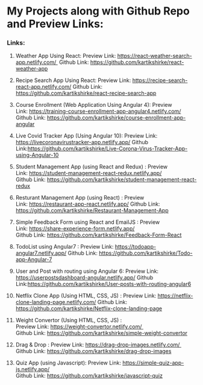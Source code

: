 # My Projects along with Github Repo and Preview Links:
### Links:

 1) Weather App Using React:
    Preview Link: https://react-weather-search-app.netlify.com/  
    Github Link: https://github.com/kartikshirke/react-weather-app
 
 2) Recipe Search App Using React: 
    Preview Link: https://recipe-search-react-app.netlify.com/ 
    Github Link: https://github.com/kartikshirke/react-recipe-search-app
 
 3) Course Enrollment (Web Application Using Angular 4): 
    Preview Link: https://training-course-enrollment-app-angular4.netlify.com/   
    Github Link: https://github.com/kartikshirke/course-enrollment-app-angular
 
 4) Live Covid Tracker App (Using Angular 10): 
    Preview Link: https://livecoronavirustracker-app.netlify.app/ 
    Github Link:https://github.com/kartikshirke/Live-Corona-Virus-Tracker-App-using-Angular-10

 5) Student Management App (using React and Redux) : 
    Preview Link: https://student-management-react-redux.netlify.app/  
    Github Link: https://github.com/kartikshirke/student-management-react-redux
 
 6) Resturant Management App  (using React) : 
    Preview Link: https://restaurant-app-react.netlify.app/
    Github Link: https://github.com/kartikshirke/Restaurant-Management-App
 
 7) Simple Feedback Form using React and EmailJS : 
    Preview Link: https://share-experience-form.netlify.app/  
    Github Link: https://github.com/kartikshirke/Feedback-Form-React
 
 8) TodoList using Angular7 :
    Preview Link: https://todoapp-angular7.netlify.app/ 
    Github Link: https://github.com/kartikshirke/Todo-app-Angular-7
 
 9) User and Post with routing using Angular 6: 
    Preview Link: https://userpostsdashboard-angular.netlify.app/ 
    Github Link:https://github.com/kartikshirke/User-posts-with-routing-angular6
 
 10) Netflix Clone App (Using HTML, CSS, JS) : 
    Preview Link: https://netflix-clone-landing-page.netlify.com/ 
    Github Link: https://github.com/kartikshirke/Netflix-clone-landing-page
 
 11) Weight Convertor (Using HTML, CSS, JS) :  
    Preview Link: https://weight-convertor.netlify.com/   
    Github Link: https://github.com/kartikshirke/simple-weight-convertor
 
 12) Drag & Drop : 
    Preview Link: https://drag-drop-images.netlify.com/  
    Github Link: https://github.com/kartikshirke/drag-drop-images
 
 13) Quiz App (using Javascript): 
    Preview Link: https://simple-quiz-app-js.netlify.app/  
    Github Link: https://github.com/kartikshirke/javascript-quiz
 




